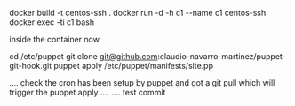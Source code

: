 
docker build -t centos-ssh .
docker run -d -h c1 --name c1 centos-ssh
docker exec -ti c1 bash

inside the container now

cd /etc/puppet
git clone git@github.com:claudio-navarro-martinez/puppet-git-hook.git
puppet apply /etc/puppet/manifests/site.pp

.... check the cron has been setup by puppet and got a git pull which will trigger the puppet apply ....
.... test commit
